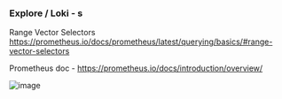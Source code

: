 
### Explore / Loki - s
Range Vector Selectors
https://prometheus.io/docs/prometheus/latest/querying/basics/#range-vector-selectors


Prometheus doc - https://prometheus.io/docs/introduction/overview/

![image](https://github.com/user-attachments/assets/beaffa2c-f62a-49df-91d9-006ed119383c)
